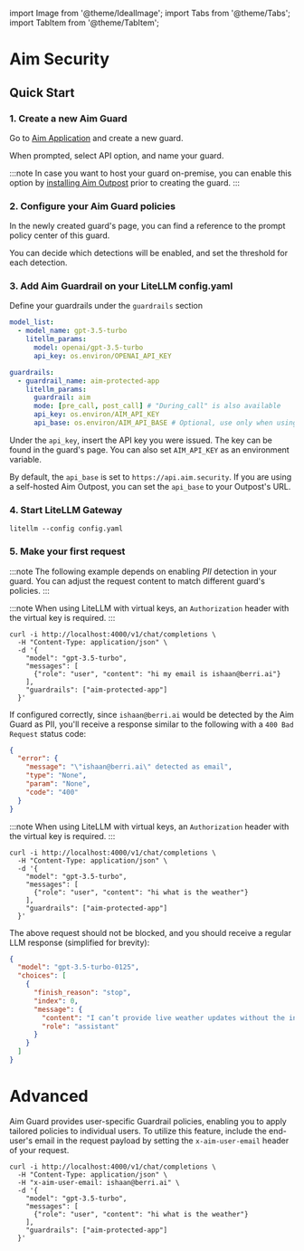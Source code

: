 import Image from '@theme/IdealImage';
import Tabs from '@theme/Tabs';
import TabItem from '@theme/TabItem';

# Aim Security

## Quick Start
### 1. Create a new Aim Guard

Go to [Aim Application](https://app.aim.security/inventory/custom-ai-apps) and create a new guard.

When prompted, select API option, and name your guard.


:::note 
In case you want to host your guard on-premise, you can enable this option
by [installing Aim Outpost](https://app.aim.security/settings/on-prem-deployment) prior to creating the guard.
:::

### 2. Configure your Aim Guard policies

In the newly created guard's page, you can find a reference to the prompt policy center of this guard.

You can decide which detections will be enabled, and set the threshold for each detection.

### 3. Add Aim Guardrail on your LiteLLM config.yaml 

Define your guardrails under the `guardrails` section
```yaml
model_list:
  - model_name: gpt-3.5-turbo
    litellm_params:
      model: openai/gpt-3.5-turbo
      api_key: os.environ/OPENAI_API_KEY

guardrails:
  - guardrail_name: aim-protected-app
    litellm_params:
      guardrail: aim
      mode: [pre_call, post_call] # "During_call" is also available
      api_key: os.environ/AIM_API_KEY
      api_base: os.environ/AIM_API_BASE # Optional, use only when using a self-hosted Aim Outpost
```

Under the `api_key`, insert the API key you were issued. The key can be found in the guard's page.
You can also set `AIM_API_KEY` as an environment variable.

By default, the `api_base` is set to `https://api.aim.security`. If you are using a self-hosted Aim Outpost, you can set the `api_base` to your Outpost's URL.

### 4. Start LiteLLM Gateway
```shell
litellm --config config.yaml
```

### 5. Make your first request

:::note
The following example depends on enabling *PII* detection in your guard.
You can adjust the request content to match different guard's policies.
:::

<Tabs>
<TabItem label="Successfully blocked request" value = "blocked">

:::note
When using LiteLLM with virtual keys, an `Authorization` header with the virtual key is required.
:::

```shell
curl -i http://localhost:4000/v1/chat/completions \
  -H "Content-Type: application/json" \
  -d '{
    "model": "gpt-3.5-turbo",
    "messages": [
      {"role": "user", "content": "hi my email is ishaan@berri.ai"}
    ],
    "guardrails": ["aim-protected-app"]
  }'
```

If configured correctly, since `ishaan@berri.ai` would be detected by the Aim Guard as PII, you'll receive a response similar to the following with a `400 Bad Request` status code:

```json
{
  "error": {
    "message": "\"ishaan@berri.ai\" detected as email",
    "type": "None",
    "param": "None",
    "code": "400"
  }
}
```

</TabItem>

<TabItem label="Successfully permitted request" value = "allowed">

:::note
When using LiteLLM with virtual keys, an `Authorization` header with the virtual key is required.
:::

```shell
curl -i http://localhost:4000/v1/chat/completions \
  -H "Content-Type: application/json" \
  -d '{
    "model": "gpt-3.5-turbo",
    "messages": [
      {"role": "user", "content": "hi what is the weather"}
    ],
    "guardrails": ["aim-protected-app"]
  }'
```

The above request should not be blocked, and you should receive a regular LLM response (simplified for brevity):

```json
{
  "model": "gpt-3.5-turbo-0125",
  "choices": [
    {
      "finish_reason": "stop",
      "index": 0,
      "message": {
        "content": "I can’t provide live weather updates without the internet. Let me know if you’d like general weather trends for a location and season instead!",
        "role": "assistant"
      }
    }
  ]
}
```

</TabItem>


</Tabs>

# Advanced

Aim Guard provides user-specific Guardrail policies, enabling you to apply tailored policies to individual users.
To utilize this feature, include the end-user's email in the request payload by setting the `x-aim-user-email` header of your request.

```shell
curl -i http://localhost:4000/v1/chat/completions \
  -H "Content-Type: application/json" \
  -H "x-aim-user-email: ishaan@berri.ai" \
  -d '{
    "model": "gpt-3.5-turbo",
    "messages": [
      {"role": "user", "content": "hi what is the weather"}
    ],
    "guardrails": ["aim-protected-app"]
  }'
```

